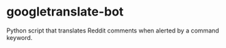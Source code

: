# googletranslate-bot
Python script that translates Reddit comments when alerted by a command keyword. 

